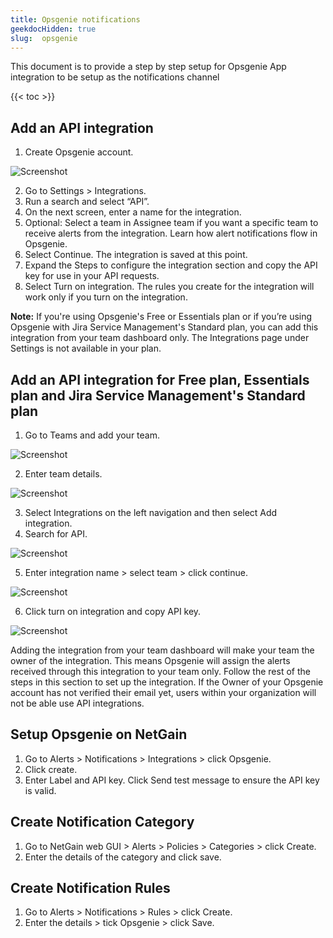 ```yaml
---
title: Opsgenie notifications
geekdocHidden: true
slug:  opsgenie
---
```

This document is to provide a step by step setup for Opsgenie App integration to be setup as the notifications channel

<!-- spellchecker-disable -->

{{< toc >}}

<!-- spellchecker-enable -->

## Add an API integration
1. Create Opsgenie account.

<img src="/modules/alerts/integrations/images/opsgenie/create-account.png" alt="Screenshot" style="max-width: 400px">

2. Go to Settings > Integrations.
3. Run a search and select “API”.
4. On the next screen, enter a name for the integration.
5. Optional: Select a team in Assignee team if you want a specific team to receive alerts from the integration. Learn how alert notifications flow in Opsgenie.
6. Select Continue.
The integration is saved at this point.
7. Expand the Steps to configure the integration section and copy the API key for use in your API requests.
8. Select Turn on integration.
The rules you create for the integration will work only if you turn on the integration.

**Note:** If you're using Opsgenie's Free or Essentials plan or if you’re using Opsgenie with Jira Service Management's Standard plan, you can add this integration from your team dashboard only. The Integrations page under Settings is not available in your plan.

## Add an API integration for Free plan, Essentials plan and Jira Service Management's Standard plan

1. Go to Teams and add your team.

<img src="/modules/alerts/integrations/images/opsgenie/add-team.png" alt="Screenshot">

2. Enter team details.

<img src="/modules/alerts/integrations/images/opsgenie/enter-team-details.png" alt="Screenshot" style="max-width: 400px">

3. Select Integrations on the left navigation and then select Add integration.
4. Search for API.

<img src="/modules/alerts/integrations/images/opsgenie/add-api-integration.png" alt="Screenshot" style="max-width: 400px">

5. Enter integration name > select team > click continue.

<img src="/modules/alerts/integrations/images/opsgenie/interation-name.png" alt="Screenshot" style="max-width: 400px">

6. Click turn on integration and copy API key.

<img src="/modules/alerts/integrations/images/opsgenie/turn-on-integration-get-api-key.png" alt="Screenshot" style="max-width: 400px">

Adding the integration from your team dashboard will make your team the owner of the integration. This means Opsgenie will assign the alerts received through this integration to your team only. Follow the rest of the steps in this section to set up the integration.
If the Owner of your Opsgenie account has not verified their email yet, users within your organization will not be able use API integrations.

## Setup Opsgenie on NetGain
1. Go to Alerts > Notifications > Integrations > click Opsgenie.
2. Click create.
3. Enter Label and API key. Click Send test message to ensure the API key is valid.

## Create Notification Category
1. Go to NetGain web GUI >  Alerts > Policies > Categories > click Create.
2. Enter the details of the category and click save.

## Create Notification Rules
1. Go to Alerts > Notifications > Rules > click Create.
2. Enter the details > tick Opsgenie > click Save.
